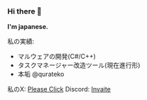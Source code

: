 ### Hi there 👋


**I'm japanese.**

私の実績:

- マルウェアの開発(C#/C++)
- タスクマネージャー改造ツール(現在進行形)
- 本垢 @qurateko

私のX: [Please Click](https://x.com/ninteldia)
Discord: [Invaite](discord.gg/zundamc)

